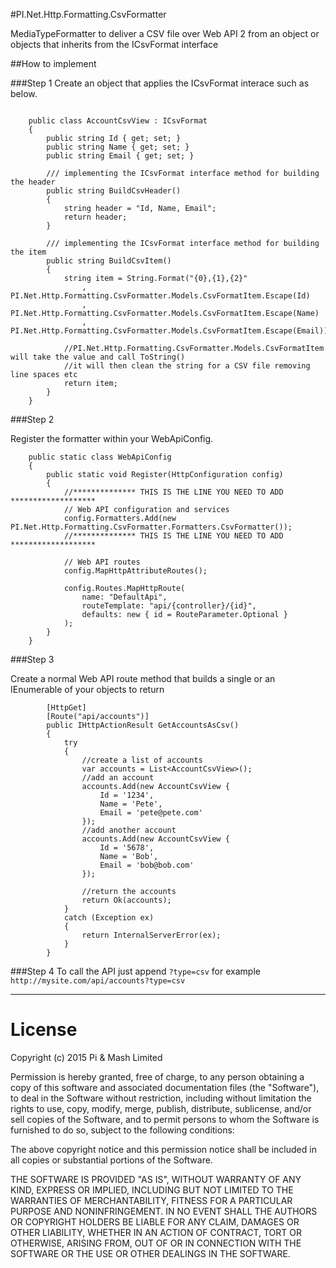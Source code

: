 #PI.Net.Http.Formatting.CsvFormatter

MediaTypeFormatter to deliver a CSV file over Web API 2 from an object or objects that inherits from the ICsvFormat interface

##How to implement

###Step 1
Create an object that applies the ICsvFormat interace such as below.

```

    public class AccountCsvView : ICsvFormat
    {
        public string Id { get; set; }
        public string Name { get; set; }
        public string Email { get; set; }

		/// implementing the ICsvFormat interface method for building the header
        public string BuildCsvHeader()
        {
            string header = "Id, Name, Email";
            return header;
        }

		/// implementing the ICsvFormat interface method for building the item
        public string BuildCsvItem()
        {
            string item = String.Format("{0},{1},{2}"
                , PI.Net.Http.Formatting.CsvFormatter.Models.CsvFormatItem.Escape(Id)
                , PI.Net.Http.Formatting.CsvFormatter.Models.CsvFormatItem.Escape(Name)               
                , PI.Net.Http.Formatting.CsvFormatter.Models.CsvFormatItem.Escape(Email));
				
			//PI.Net.Http.Formatting.CsvFormatter.Models.CsvFormatItem will take the value and call ToString() 
			//it will then clean the string for a CSV file removing line spaces etc
            return item;
        }
    }

```

###Step 2

Register the formatter within your WebApiConfig.

```
    public static class WebApiConfig
    {
        public static void Register(HttpConfiguration config)
        {
			//************** THIS IS THE LINE YOU NEED TO ADD *******************
            // Web API configuration and services
            config.Formatters.Add(new PI.Net.Http.Formatting.CsvFormatter.Formatters.CsvFormatter()); 
			//************** THIS IS THE LINE YOU NEED TO ADD *******************

            // Web API routes
            config.MapHttpAttributeRoutes();

            config.Routes.MapHttpRoute(
                name: "DefaultApi",
                routeTemplate: "api/{controller}/{id}",
                defaults: new { id = RouteParameter.Optional }
            );
        }
    }
```

###Step 3

Create a normal Web API route method that builds a single or an IEnumerable of your objects to return

```
		[HttpGet]
		[Route("api/accounts")]
		public IHttpActionResult GetAccountsAsCsv()
        {
            try
            {
                //create a list of accounts
                var accounts = List<AccountCsvView>();
				//add an account
				accounts.Add(new AccountCsvView {
					Id = '1234',
					Name = 'Pete',
					Email = 'pete@pete.com'
				});
				//add another account
				accounts.Add(new AccountCsvView {
					Id = '5678',
					Name = 'Bob',
					Email = 'bob@bob.com'
				});

				//return the accounts
                return Ok(accounts);
            }
            catch (Exception ex)
            {
                return InternalServerError(ex);
            }
        }
```

###Step 4
To call the API just append ``?type=csv`` for example ``http://mysite.com/api/accounts?type=csv``


***************************************************

# License

Copyright (c) 2015 Pi & Mash Limited

Permission is hereby granted, free of charge, to any person obtaining a copy of this software and associated documentation files (the "Software"), to deal in the Software without restriction, including without limitation the rights to use, copy, modify, merge, publish, distribute, sublicense, and/or sell copies of the Software, and to permit persons to whom the Software is furnished to do so, subject to the following conditions:

The above copyright notice and this permission notice shall be included in all copies or substantial portions of the Software.

THE SOFTWARE IS PROVIDED "AS IS", WITHOUT WARRANTY OF ANY KIND, EXPRESS OR IMPLIED, INCLUDING BUT NOT LIMITED TO THE WARRANTIES OF MERCHANTABILITY, FITNESS FOR A PARTICULAR PURPOSE AND NONINFRINGEMENT. IN NO EVENT SHALL THE AUTHORS OR COPYRIGHT HOLDERS BE LIABLE FOR ANY CLAIM, DAMAGES OR OTHER LIABILITY, WHETHER IN AN ACTION OF CONTRACT, TORT OR OTHERWISE, ARISING FROM, OUT OF OR IN CONNECTION WITH THE SOFTWARE OR THE USE OR OTHER DEALINGS IN THE SOFTWARE.